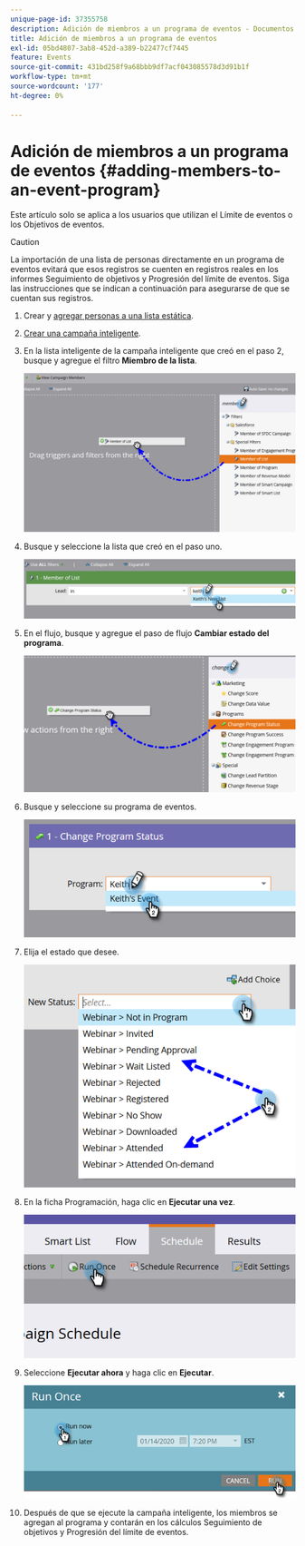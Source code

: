 ```yaml
---
unique-page-id: 37355758
description: Adición de miembros a un programa de eventos - Documentos de Marketo - Documentación del producto
title: Adición de miembros a un programa de eventos
exl-id: 05bd4807-3ab8-452d-a389-b22477cf7445
feature: Events
source-git-commit: 431bd258f9a68bbb9df7acf043085578d3d91b1f
workflow-type: tm+mt
source-wordcount: '177'
ht-degree: 0%

---
```


# Adición de miembros a un programa de eventos {#adding-members-to-an-event-program}

Este artículo solo se aplica a los usuarios que utilizan el Límite de eventos o los Objetivos de eventos.

>[!CAUTION]
>
>La importación de una lista de personas directamente en un programa de eventos evitará que esos registros se cuenten en registros reales en los informes Seguimiento de objetivos y Progresión del límite de eventos. Siga las instrucciones que se indican a continuación para asegurarse de que se cuentan sus registros.

1. Crear y [agregar personas a una lista estática](/help/marketo/product-docs/core-marketo-concepts/smart-lists-and-static-lists/static-lists/create-a-static-list.md).

1. [Crear una campaña inteligente](/help/marketo/product-docs/core-marketo-concepts/smart-campaigns/creating-a-smart-campaign/create-a-new-smart-campaign.md).

1. En la lista inteligente de la campaña inteligente que creó en el paso 2, busque y agregue el filtro **Miembro de la lista**.

   ![](assets/three.png)

1. Busque y seleccione la lista que creó en el paso uno.

   ![](assets/four.png)

1. En el flujo, busque y agregue el paso de flujo **Cambiar estado del programa**.

   ![](assets/five.png)

1. Busque y seleccione su programa de eventos.

   ![](assets/six.png)

1. Elija el estado que desee.

   ![](assets/seven.png)

1. En la ficha Programación, haga clic en **Ejecutar una vez**.

   ![](assets/eight.png)

1. Seleccione **Ejecutar ahora** y haga clic en **Ejecutar**.

   ![](assets/nine.png)

1. Después de que se ejecute la campaña inteligente, los miembros se agregan al programa y contarán en los cálculos Seguimiento de objetivos y Progresión del límite de eventos.

